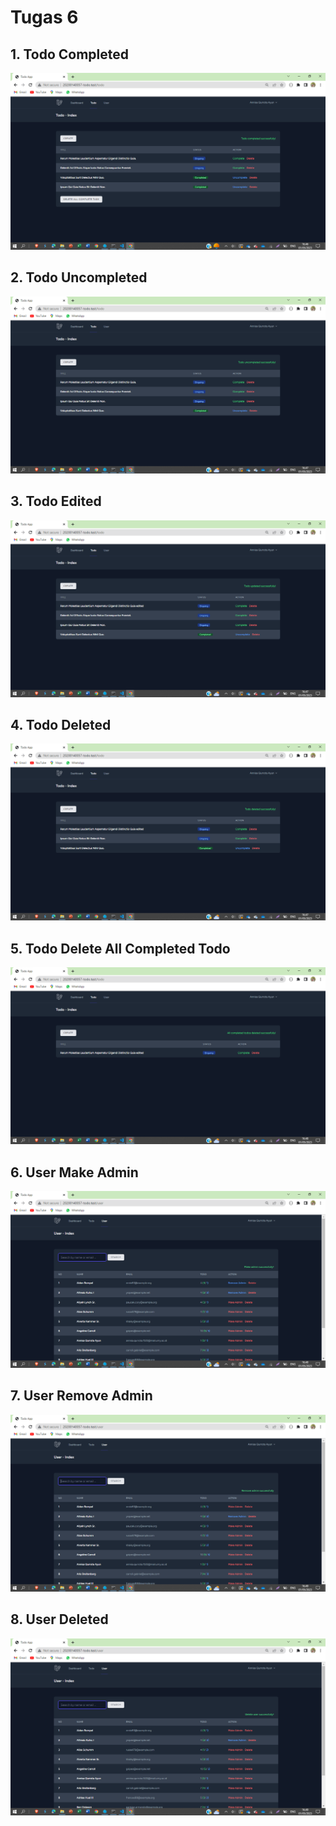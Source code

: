 # Tugas 6

## 1. Todo Completed
![Alt text](screenshot/tugas6/Screenshot%20(289).png)
## 2. Todo Uncompleted
![Alt text](screenshot/tugas6/Screenshot%20(290).png)
## 3. Todo Edited
![Alt text](screenshot/tugas6/Screenshot%20(291).png)
## 4. Todo Deleted
![Alt text](screenshot/tugas6/Screenshot%20(292).png)
## 5. Todo Delete All Completed Todo
![Alt text](screenshot/tugas6/Screenshot%20(293).png)
## 6. User Make Admin
![Alt text](screenshot/tugas6/Screenshot%20(294).png)
## 7. User Remove Admin
![Alt text](screenshot/tugas6/Screenshot%20(295).png)
## 8. User Deleted
![Alt text](screenshot/tugas6/Screenshot%20(296).png)
